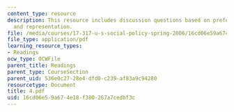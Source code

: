 ```yaml
---
content_type: resource
description: This resource includes discussion questions based on preferences, participation,
  and representation.
file: /media/courses/17-317-u-s-social-policy-spring-2006/16cd06e59a674e18f380267a7cedbf3c_4.pdf
file_type: application/pdf
learning_resource_types:
- Readings
ocw_type: OCWFile
parent_title: Readings
parent_type: CourseSection
parent_uid: 536e0c27-28e4-dfd0-c239-af83a9c94280
resourcetype: Document
title: 4.pdf
uid: 16cd06e5-9a67-4e18-f380-267a7cedbf3c
---
```

